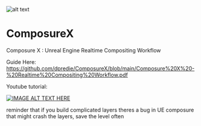 ![alt text](https://github.com/dpredie/ComposureX/blob/main/Content/ComposureX/CXLogo.png)

# ComposureX
Composure X : Unreal Engine Realtime Compositing Workflow 

Guide Here:
https://github.com/dpredie/ComposureX/blob/main/Composure%20X%20-%20Realtime%20Compositing%20Workflow.pdf

Youtube tutorial:

[![IMAGE ALT TEXT HERE](https://img.youtube.com/vi/YOUTUBE_VIDEO_ID_HERE/0.jpg)](https://www.youtube.com/watch?v=0EUVEA7diaI)

reminder that if you build complicated layers theres a bug in UE composure that might crash the layers, save the level often

